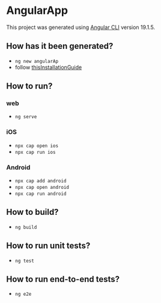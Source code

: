 # AngularApp

This project was generated using [Angular CLI](https://github.com/angular/angular-cli) version 19.1.5.

## How has it been generated?
* `ng new angularAp`
* follow [thisInstallationGuide](/docs/main/getting-started/installation.md#add-capacitor--existing-web-app)

## How to run?
### web
* `ng serve`
### iOS
* `npx cap open ios`
* `npx cap run ios`
### Android
* `npx cap add android`
* `npx cap open android`
* `npx cap run android`

## How to build?
* `ng build`

## How to run unit tests?
* `ng test`

## How to run end-to-end tests?
* `ng e2e`
